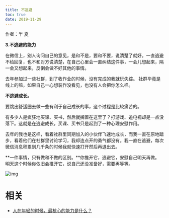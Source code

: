 ```yaml
---
title: 不逃避
toc: true
date: 2019-11-29
---
```

作者：半 夏





**3.不逃避的能力**



在微信上，别人询问自己的意见，是和不是，要和不要，说清楚了就好。一直逃避不给回复，也不和对方说清楚，在自己心里会一直纠结这件事，一会儿想起来，隔一会又想起来，反倒会做不好其他的事情。



去年参加过一些社群，到了收作业的时候，没有完成的我就玩失踪。
社群毕竟是线上的嘛，如果自己一心想装作没看见，也没有人会把你怎么样。



**不逃避成长。**



要跳出舒适圈去做一些有利于自己成长的事，这个过程是比较痛苦的。



有多少人是疯狂地买课、买书，然后就搁置在这里了？打游戏、追电视却是一点没落下。这就是在逃避成长，买课、买书只是起到了一种心理安慰作用。


去年的我也是这样，看着社群里同期加入的小伙伴飞速地成长，而我一直在原地踏步，看着他们在社群里讨论学习，我却连点开的勇气都没有。我一直在逃避，每次微信消息积累到几千条的时候我就快速打开然后再退出去。



**一件事情，只有做和不做的区别。**你推开它，逃避它，安慰自己明天再做。明天这个时候你依旧会推开它，说自己还没准备好，需要再等等。

![img](https://pic4.zhimg.com/50/v2-02997fb309d322e1e2889e9da6d11d8a_hd.jpg)



# 相关

- [人在年轻的时候，最核心的能力是什么？](https://www.zhihu.com/question/303482683)
